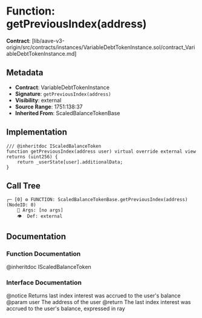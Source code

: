# Function: getPreviousIndex(address)

**Contract**: [lib/aave-v3-origin/src/contracts/instances/VariableDebtTokenInstance.sol/contract_VariableDebtTokenInstance.md]

## Metadata

- **Contract**: VariableDebtTokenInstance
- **Signature**: `getPreviousIndex(address)`
- **Visibility**: external
- **Source Range**: 1751:138:37
- **Inherited From**: ScaledBalanceTokenBase

## Implementation

```solidity
/// @inheritdoc IScaledBalanceToken
function getPreviousIndex(address user) virtual override external view returns (uint256) {
    return _userState[user].additionalData;
}
```

## Call Tree

```
┌─ [0] ⚙️ FUNCTION: ScaledBalanceTokenBase.getPreviousIndex(address) (NodeID: 0)
    💬 Args: [no args]
    👁️  Def: external
```

## Documentation

### Function Documentation

@inheritdoc IScaledBalanceToken

### Interface Documentation

 @notice Returns last index interest was accrued to the user's balance
 @param user The address of the user
 @return The last index interest was accrued to the user's balance, expressed in ray
